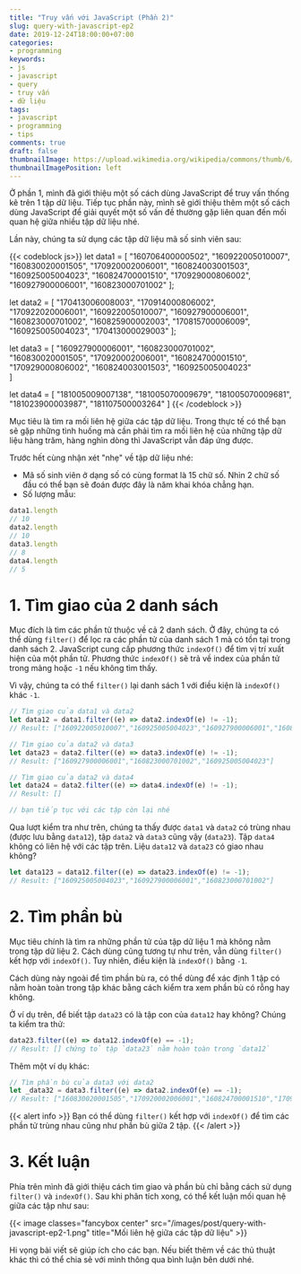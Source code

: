 ```yaml
---
title: "Truy vấn với JavaScript (Phần 2)"
slug: query-with-javascript-ep2
date: 2019-12-24T18:00:00+07:00
categories:
- programming
keywords:
- js
- javascript
- query
- truy vấn
- dữ liệu
tags:
- javascript
- programming
- tips
comments: true
draft: false
thumbnailImage: https://upload.wikimedia.org/wikipedia/commons/thumb/6/6a/JavaScript-logo.png/240px-JavaScript-logo.png
thumbnailImagePosition: left
---
```


Ở phần 1, mình đã giới thiệu một số cách dùng JavaScript để truy vấn thống kê trên 1 tập dữ liệu. Tiếp tục phần này, mình sẽ giới thiệu thêm một số cách dùng JavaScript để giải quyết một số vấn đề thường gặp liên quan đến mối quan hệ giữa nhiều tập dữ liệu nhé.

<!--more-->

<!--toc-->

Lần này, chúng ta sử dụng các tập dữ liệu mã số sinh viên sau:

{{< codeblock js>}}
let data1 = [
	"160706400000502",
	"160922005010007",
	"160830020001505",
	"170920002006001",
	"160824003001503",
	"160925005004023",
	"160824700001510",
	"170929000806002",
	"160927900006001",
	"160823000701002"
];

let data2 = [
	"170413006008003",
	"170914000806002",
	"170922020006001",
	"160922005010007",
	"160927900006001",
	"160823000701002",
	"160825900002003",
	"170815700006009",
	"160925005004023",
	"170413000029003"
];

let data3 = [
	"160927900006001",
	"160823000701002",
	"160830020001505",
	"170920002006001",
	"160824700001510",
	"170929000806002",
	"160824003001503",
	"160925005004023"	
]

let data4 = [
	"181005009007138", 
	"181005070009679", 
	"181005070009681", 
	"181023900003987", 
	"181107500003264"
]
{{< /codeblock >}}

Mục tiêu là tìm ra mối liên hệ giữa các tập dữ liệu. Trong thực tế có thể bạn sẽ gặp những tình huống mà cần phải tìm ra mối liên hệ của những tập dữ liệu hàng trăm, hàng nghìn dòng thì JavaScript vẫn đáp ứng được.

Trước hết cùng nhận xét "nhẹ" về tập dữ liệu nhé:

- Mã số sinh viên ở dạng số có cùng format là 15 chữ số. Nhìn 2 chữ số đầu có thể bạn sẽ đoán được đây là năm khai khóa chẳng hạn.
- Số lượng mẫu:

```js
data1.length
// 10
data2.length
// 10
data3.length
// 8
data4.length
// 5
```

# 1. Tìm giao của 2 danh sách

Mục đích là tìm các phần tử thuộc về cả 2 danh sách. Ở đây, chúng ta có thể dùng `filter()` để lọc ra các phần tử của danh sách 1 mà có tồn tại trong danh sách 2. JavaScript cung cấp phương thức `indexOf()` để tìm vị trí xuất hiện của một phần tử. Phương thức `indexOf()` sẽ trả về index của phần tử trong mảng hoặc `-1` nếu không tìm thấy. 

Vì vậy, chúng ta có thể `filter()` lại danh sách 1 với điều kiện là `indexOf()` khác `-1`.

```js
// Tìm giao của data1 và data2
let data12 = data1.filter((e) => data2.indexOf(e) != -1);
// Result: ["160922005010007","160925005004023","160927900006001","160823000701002"]

// Tìm giao của data2 và data3
let data23 = data2.filter((e) => data3.indexOf(e) != -1);
// Result: ["160927900006001","160823000701002","160925005004023"]

// Tìm giao của data2 và data4
let data24 = data2.filter((e) => data4.indexOf(e) != -1);
// Result: []

// bạn tiếp tục với các tập còn lại nhé
```

Qua lượt kiểm tra như trên, chúng ta thấy được `data1` và `data2` có trùng nhau (được lưu bằng `data12`), tập `data2` và `data3` cũng vậy (`data23`). Tập `data4` không có liên hệ với các tập trên. Liệu `data12` và `data23` có giao nhau không?

```js
let data123 = data12.filter((e) => data23.indexOf(e) != -1);
// Result: ["160925005004023","160927900006001","160823000701002"]
```

# 2. Tìm phần bù

Mục tiêu chính là tìm ra những phần tử của tập dữ liệu 1 mà không nằm trong tập dữ liệu 2. Cách dùng cũng tương tự như trên, vẫn dùng `filter()` kết hợp với `indexOf()`. Tuy nhiên, điều kiện là `indexOf()` bằng `-1`.

Cách dùng này ngoài để tìm phần bù ra, có thể dùng để xác định 1 tập có nằm hoàn toàn trong tập khác bằng cách kiểm tra xem phần bù có rỗng hay không.

Ở ví dụ trên, để biết tập `data23` có là tập con của `data12` hay không? Chúng ta kiểm tra thử:

```js
data23.filter((e) => data12.indexOf(e) == -1);
// Result: [] chứng tỏ tập `data23` nằm hoàn toàn trong `data12`
```

Thêm một ví dụ khác:

```js
// Tìm phần bù của data3 với data2
let _data32 = data3.filter((e) => data2.indexOf(e) == -1);
// Result: ["160830020001505","170920002006001","160824700001510","170929000806002","160824003001503"]
```

{{< alert info >}}
Bạn có thể dùng `filter()` kết hợp với `indexOf()` để tìm các phần tử trùng nhau cũng như phần bù giữa 2 tập.
{{< /alert >}}

# 3. Kết luận

Phía trên mình đã giới thiệu cách tìm giao và phần bù chỉ bằng cách sử dụng `filter()` và `indexOf()`. Sau khi phân tích xong, có thể kết luận mối quan hệ giữa các tập như sau:

{{< image classes="fancybox center" src="/images/post/query-with-javascript-ep2-1.png" title="Mối liên hệ giữa các tập dữ liệu" >}}

Hi vọng bài viết sẽ giúp ích cho các bạn. Nếu biết thêm về các thủ thuật khác thì có thể chia sẻ với mình thông qua bình luận bên dưới nhé.



